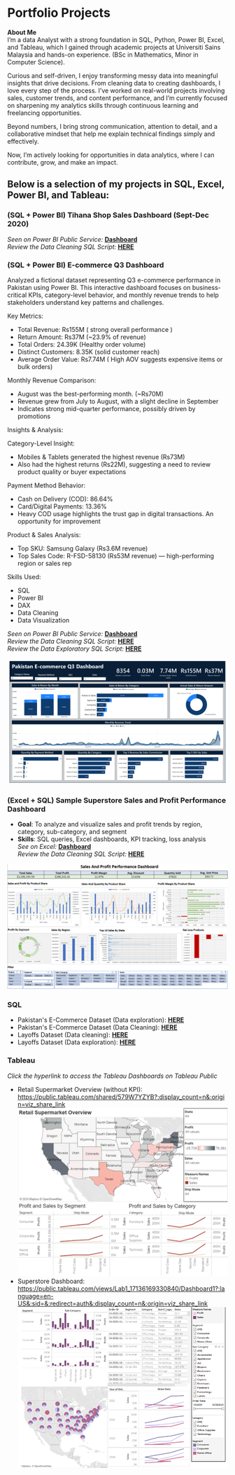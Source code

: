 # Portfolio Projects
**About Me**<br>
I’m a data Analyst with a strong foundation in SQL, Python, Power BI, Excel, and Tableau, which I gained through academic projects at Universiti Sains Malaysia and hands-on experience. (BSc in Mathematics, Minor in Computer Science). <br/>

Curious and self-driven, I enjoy transforming messy data into meaningful insights that drive decisions. From cleaning data to creating dashboards, I love every step of the process. I’ve worked on real-world projects involving sales, customer trends, and content performance, and I’m currently focused on sharpening my analytics skills through continuous learning and freelancing opportunities. <br/>

Beyond numbers, I bring strong communication, attention to detail, and a collaborative mindset that help me explain technical findings simply and effectively. <br/>

Now, I’m actively looking for opportunities in data analytics, where I can contribute, grow, and make an impact. <br/>

## Below is a selection of my projects in SQL, Excel, Power BI, and Tableau: <br/>

### (SQL + Power BI) Tihana Shop Sales Dashboard (Sept-Dec 2020)

*Seen on Power BI Public Service:* **[Dashboard](https://app.powerbi.com/groups/me/reports/17e66c59-ecce-44e5-82b7-708a5a6e4efb?ctid=0ad0fbf8-69ca-4e5e-afad-cd70424ac626&pbi_source=linkShare)** <br /> 
*Review the Data Cleaning SQL Script:* **[HERE](SQL_Data_Cleaning_Pakistanec.sql)** <br /> 




### (SQL + Power BI) E-commerce Q3 Dashboard

Analyzed a fictional dataset representing Q3 e-commerce performance in Pakistan using Power BI. This interactive dashboard focuses on business-critical KPIs, category-level behavior, and monthly revenue trends to help stakeholders understand key patterns and challenges.<br/>

Key Metrics:
- Total Revenue: Rs155M ( strong overall performance )
- Return Amount: Rs37M (~23.9% of revenue)
- Total Orders: 24.39K (Healthy order volume)
- Distinct Customers: 8.35K (solid customer reach)
- Average Order Value: Rs7.74M ( High AOV suggests expensive items or bulk orders)

Monthly Revenue Comparison:
- August was the best-performing month. (~Rs70M)
- Revenue grew from July to August, with a slight decline in September
- Indicates strong mid-quarter performance, possibly driven by promotions

Insights & Analysis:

Category-Level Insight:
- Mobiles & Tablets generated the highest revenue (Rs73M)
- Also had the highest returns (Rs22M), suggesting a need to review product quality or buyer expectations

Payment Method Behavior:
- Cash on Delivery (COD): 86.64%
- Card/Digital Payments: 13.36%
- Heavy COD usage highlights the trust gap in digital transactions. An opportunity for improvement

Product & Sales Analysis:
- Top SKU: Samsung Galaxy (Rs3.6M revenue)
- Top Sales Code: R-FSD-58130 (Rs53M revenue) — high-performing region or sales rep

Skills Used:
- SQL
- Power BI
- DAX
- Data Cleaning
- Data Visualization

*Seen on Power BI Public Service:* **[Dashboard](https://app.powerbi.com/groups/me/reports/17e66c59-ecce-44e5-82b7-708a5a6e4efb?ctid=0ad0fbf8-69ca-4e5e-afad-cd70424ac626&pbi_source=linkShare)** <br /> 
*Review the Data Cleaning SQL Script:* **[HERE](SQL_Data_Cleaning_Pakistanec.sql)** <br /> 
*Review the Data Exploratory SQL Script:* **[HERE](SQL_Data_Exploratory_Pakistanec.sql)** <br /> 

![Pakistan E-commerce Q3 Dashboard](visuals/PowerBI_Pakistan_Ecommerce_Dashboard.png) <br />


### (Excel + SQL) Sample Superstore Sales and Profit Performance Dashboard

- **Goal**: To analyze and visualize sales and profit trends by region, category, sub-category, and segment  
- **Skills**: SQL queries, Excel dashboards, KPI tracking, loss analysis<br /> 
*See on Excel:* **[Dashboard](https://github.com/hidayatulnajwa/Data-Analyst-Portfolio/blob/a83f7e025b199caf8cc689ffd4198463a6bd5a81/Excel%20-%20Sales%20and%20Profit%20Performance%20Dasboard.xlsx)** <br /> 
*Review the Data Cleaning SQL Script:* **[HERE](https://github.com/hidayatulnajwa/Data-Analyst-Portfolio/blob/481d323b85ea8b6d0176fc7e3ca0bdb968c95e12/SQL%20-%20Data%20Cleaning%20samplesuperstore.sql)** <br /> 

![Sample Superstore Dashboard](visuals/SampleSuperstoreDashboard.png) <br />

### SQL

- Pakistan's E-Commerce Dataset (Data exploration): **[HERE](SQL_Data_Exploratory_Pakistanec.sql)** <br />
- Pakistan's E-Commerce Dataset (Data Cleaning): **[HERE](SQL_Data_Cleaning_Pakistanec.sql)** <br />
- Layoffs Dataset (Data cleaning): **[HERE](SQL_Data_Cleaning_world_layoffs.sql)** <br /> 
- Layoffs Dataset (Data exploration): **[HERE](SQL_Data_Exploratory_world_layoffs.sql)** <br />
  
### Tableau 

*Click the hyperlink to access the Tableau Dashboards on Tableau Public* <br />

- Retail Supermarket Overview (without KPI):<br />
  https://public.tableau.com/shared/579W7YZYB?:display_count=n&:origin=viz_share_link<br />
  ![Retail Supermarket Overview Dashboard](visuals/RetailSupermarketOverviewDashboard.png) <br />
- Superstore Dashboard:<br />
  https://public.tableau.com/views/Lab1_17136169330840/Dashboard1?:language=en-US&:sid=&:redirect=auth&:display_count=n&:origin=viz_share_link<br />
  ![Superstore Dashboard](visuals/SuperstoreDashboard.png)











